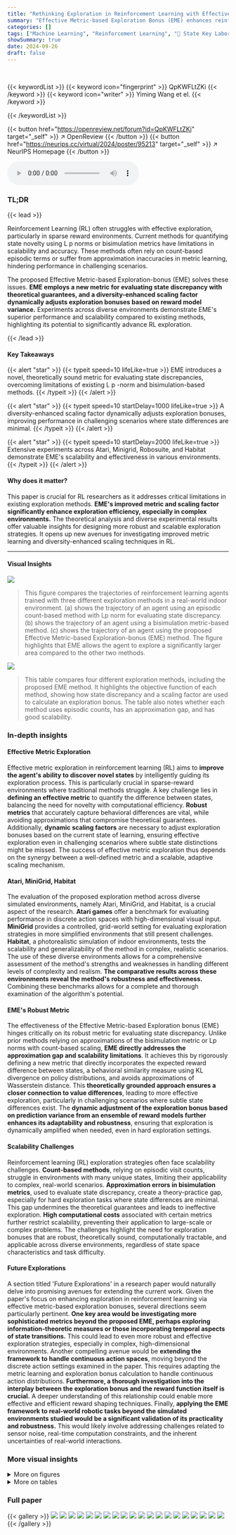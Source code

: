 ```yaml
---
title: "Rethinking Exploration in Reinforcement Learning with Effective Metric-Based Exploration Bonus"
summary: "Effective Metric-based Exploration Bonus (EME) enhances reinforcement learning exploration by using a robust metric for state discrepancy and a dynamically adjusted scaling factor based on reward mode..."
categories: []
tags: ["Machine Learning", "Reinforcement Learning", "🏢 State Key Laboratory of Internet of Things for Smart City, University of Macau",]
showSummary: true
date: 2024-09-26
draft: false
---
```


<br>

{{< keywordList >}}
{{< keyword icon="fingerprint" >}} QpKWFLtZKi {{< /keyword >}}
{{< keyword icon="writer" >}} Yiming Wang et el. {{< /keyword >}}
 
{{< /keywordList >}}

{{< button href="https://openreview.net/forum?id=QpKWFLtZKi" target="_self" >}}
↗ OpenReview
{{< /button >}}
{{< button href="https://neurips.cc/virtual/2024/poster/95213" target="_self" >}}
↗ NeurIPS Homepage
{{< /button >}}


<audio controls>
    <source src="https://ai-paper-reviewer.com/QpKWFLtZKi/podcast.wav" type="audio/wav">
    Your browser does not support the audio element.
</audio>


### TL;DR


{{< lead >}}

Reinforcement Learning (RL) often struggles with effective exploration, particularly in sparse reward environments. Current methods for quantifying state novelty using L p norms or bisimulation metrics have limitations in scalability and accuracy.  These methods often rely on count-based episodic terms or suffer from approximation inaccuracies in metric learning, hindering performance in challenging scenarios.



The proposed Effective Metric-based Exploration-bonus (EME) solves these issues. **EME employs a new metric for evaluating state discrepancy with theoretical guarantees, and a diversity-enhanced scaling factor dynamically adjusts exploration bonuses based on reward model variance.**  Experiments across diverse environments demonstrate EME's superior performance and scalability compared to existing methods, highlighting its potential to significantly advance RL exploration.

{{< /lead >}}


#### Key Takeaways

{{< alert "star" >}}
{{< typeit speed=10 lifeLike=true >}} EME introduces a novel, theoretically sound metric for evaluating state discrepancies, overcoming limitations of existing L p -norm and bisimulation-based methods. {{< /typeit >}}
{{< /alert >}}

{{< alert "star" >}}
{{< typeit speed=10 startDelay=1000 lifeLike=true >}} A diversity-enhanced scaling factor dynamically adjusts exploration bonuses, improving performance in challenging scenarios where state differences are minimal. {{< /typeit >}}
{{< /alert >}}

{{< alert "star" >}}
{{< typeit speed=10 startDelay=2000 lifeLike=true >}} Extensive experiments across Atari, Minigrid, Robosuite, and Habitat demonstrate EME's scalability and effectiveness in various environments. {{< /typeit >}}
{{< /alert >}}

#### Why does it matter?
This paper is crucial for RL researchers as it addresses critical limitations in existing exploration methods.  **EME's improved metric and scaling factor significantly enhance exploration efficiency, especially in complex environments.** The theoretical analysis and diverse experimental results offer valuable insights for designing more robust and scalable exploration strategies.  It opens up new avenues for investigating improved metric learning and diversity-enhanced scaling techniques in RL.

------
#### Visual Insights



![](https://ai-paper-reviewer.com/QpKWFLtZKi/figures_1_1.jpg)

> This figure compares the trajectories of reinforcement learning agents trained with three different exploration methods in a real-world indoor environment.  (a) shows the trajectory of an agent using an episodic count-based method with Lp norm for evaluating state discrepancy. (b) shows the trajectory of an agent using a bisimulation metric-based method. (c) shows the trajectory of an agent using the proposed Effective Metric-based Exploration-bonus (EME) method. The figure highlights that EME allows the agent to explore a significantly larger area compared to the other two methods.





![](https://ai-paper-reviewer.com/QpKWFLtZKi/tables_2_1.jpg)

> This table compares four different exploration methods, including the proposed EME method.  It highlights the objective function of each method, showing how state discrepancy and a scaling factor are used to calculate an exploration bonus.  The table also notes whether each method uses episodic counts, has an approximation gap, and has good scalability.





### In-depth insights


#### Effective Metric Exploration
Effective metric exploration in reinforcement learning (RL) aims to **improve the agent's ability to discover novel states** by intelligently guiding its exploration process.  This is particularly crucial in sparse-reward environments where traditional methods struggle.  A key challenge lies in **defining an effective metric** to quantify the difference between states,  balancing the need for novelty with computational efficiency.  **Robust metrics** that accurately capture behavioral differences are vital, while avoiding approximations that compromise theoretical guarantees.  Additionally,  **dynamic scaling factors** are necessary to adjust exploration bonuses based on the current state of learning, ensuring effective exploration even in challenging scenarios where subtle state distinctions might be missed.  The success of effective metric exploration thus depends on the synergy between a well-defined metric and a scalable, adaptive scaling mechanism.

#### Atari, MiniGrid, Habitat
The evaluation of the proposed exploration method across diverse simulated environments, namely Atari, MiniGrid, and Habitat, is a crucial aspect of the research.  **Atari games** offer a benchmark for evaluating performance in discrete action spaces with high-dimensional visual input.  **MiniGrid** provides a controlled, grid-world setting for evaluating exploration strategies in more simplified environments that still present challenges.  **Habitat**, a photorealistic simulation of indoor environments, tests the scalability and generalizability of the method in complex, realistic scenarios. The use of these diverse environments allows for a comprehensive assessment of the method's strengths and weaknesses in handling different levels of complexity and realism. **The comparative results across these environments reveal the method's robustness and effectiveness.** Combining these benchmarks allows for a complete and thorough examination of the algorithm's potential. 

#### EME's Robust Metric
The effectiveness of the Effective Metric-based Exploration bonus (EME) hinges critically on its robust metric for evaluating state discrepancy.  Unlike prior methods relying on approximations of the bisimulation metric or Lp norms with count-based scaling, **EME directly addresses the approximation gap and scalability limitations**.  It achieves this by rigorously defining a new metric that directly incorporates the expected reward difference between states, a behavioral similarity measure using KL divergence on policy distributions, and avoids approximations of Wasserstein distance. This **theoretically grounded approach ensures a closer connection to value differences**, leading to more effective exploration, particularly in challenging scenarios where subtle state differences exist.  The **dynamic adjustment of the exploration bonus based on prediction variance from an ensemble of reward models further enhances its adaptability and robustness**, ensuring that exploration is dynamically amplified when needed, even in hard exploration settings.

#### Scalability Challenges
Reinforcement learning (RL) exploration strategies often face scalability challenges.  **Count-based methods**, relying on episodic visit counts, struggle in environments with many unique states, limiting their applicability to complex, real-world scenarios.  **Approximation errors in bisimulation metrics**, used to evaluate state discrepancy, create a theory-practice gap, especially for hard exploration tasks where state differences are minimal.  This gap undermines the theoretical guarantees and leads to ineffective exploration.  **High computational costs** associated with certain metrics further restrict scalability, preventing their application to large-scale or complex problems.  The challenges highlight the need for exploration bonuses that are robust, theoretically sound, computationally tractable, and applicable across diverse environments, regardless of state space characteristics and task difficulty.

#### Future Explorations
A section titled 'Future Explorations' in a research paper would naturally delve into promising avenues for extending the current work.  Given the paper's focus on enhancing exploration in reinforcement learning via effective metric-based exploration bonuses, several directions seem particularly pertinent.  **One key area would be investigating more sophisticated metrics beyond the proposed EME, perhaps exploring information-theoretic measures or those incorporating temporal aspects of state transitions.**  This could lead to even more robust and effective exploration strategies, especially in complex, high-dimensional environments.  Another compelling avenue would be **extending the framework to handle continuous action spaces**, moving beyond the discrete action settings examined in the paper. This requires adapting the metric learning and exploration bonus calculation to handle continuous action distributions.   **Furthermore, a thorough investigation into the interplay between the exploration bonus and the reward function itself is crucial.**  A deeper understanding of this relationship could enable more effective and efficient reward shaping techniques.  Finally, **applying the EME framework to real-world robotic tasks beyond the simulated environments studied would be a significant validation of its practicality and robustness.**  This would likely involve addressing challenges related to sensor noise, real-time computation constraints, and the inherent uncertainties of real-world interactions.


### More visual insights

<details>
<summary>More on figures
</summary>


![](https://ai-paper-reviewer.com/QpKWFLtZKi/figures_6_1.jpg)

> The figure shows the results of different exploration methods on three Robosuite tasks: Door Opening, Table Wiping, and Pick-and-Place.  The x-axis represents the number of training steps (in millions), and the y-axis shows the mean success rate achieved by each method. Shaded regions represent standard deviations.  The plot visually compares the performance of EME against several baselines, illustrating its superior performance across all three tasks.


![](https://ai-paper-reviewer.com/QpKWFLtZKi/figures_7_1.jpg)

> This figure compares the performance of EME against other baseline methods across various challenging Atari games known for their difficulty in exploration.  The x-axis represents the number of frames (training steps), and the y-axis shows the average game score per episode. The shaded areas likely represent the standard deviation across multiple runs.  The figure aims to visually demonstrate EME's superior learning efficiency and ability to achieve higher average scores compared to other methods.


![](https://ai-paper-reviewer.com/QpKWFLtZKi/figures_8_1.jpg)

> This figure presents the results of the exploration tasks conducted in the Habitat environment.  It compares the performance of EME against several baselines (ICM, RND, RIDE, NovelD, E3B, LIBERTY) across three different tasks: CloseCab, OpenFridge, and Rearrange. The y-axis shows the mean success rate, and the error bars represent the standard deviation over five seeds.  The figure visually demonstrates the superior performance of EME compared to other methods in achieving higher success rates across the three tasks.


![](https://ai-paper-reviewer.com/QpKWFLtZKi/figures_8_2.jpg)

> This figure shows example visual observations from the Habitat environment.  It showcases the type of data used by the RL agents to learn navigation: RGB images, semantic segmentation maps (identifying object types), and depth maps (distance to objects).  These multi-modal observations make the Habitat environment particularly challenging for exploration, as subtle changes in the scene are significant.


![](https://ai-paper-reviewer.com/QpKWFLtZKi/figures_18_1.jpg)

> This ablation study shows the effect of the maximum reward scaling factor M on the performance of the EME algorithm across three Robosuite tasks: Door Opening, Table Wiping, and Pick-and-Place.  Different values of M (1, 5, 10, 20, 40) were tested, with M=10 used as the default. The results demonstrate the optimal range of M and how this hyperparameter affects exploration and learning efficiency.  The shaded regions represent standard deviations across multiple runs.


![](https://ai-paper-reviewer.com/QpKWFLtZKi/figures_18_2.jpg)

> This figure shows the ablation study on the ensemble size of reward models used in the EME method.  The x-axis represents training timesteps, and the y-axis represents the mean success rate for three different Robosuite tasks: Door Opening, Table Wiping, and Pick-and-Place. Different lines represent the results using different ensemble sizes (ES = 3, 6, 9, 12).  The shaded area around each line represents the standard deviation. The red line shows the best performing baseline for comparison. The results indicate that increasing the ensemble size improves performance up to a certain point (ES=9), after which the performance starts to decrease slightly. This demonstrates a trade-off between accuracy of reward variance prediction and exploration. 


![](https://ai-paper-reviewer.com/QpKWFLtZKi/figures_18_3.jpg)

> This figure shows the results of different exploration methods on three manipulation tasks in Robosuite. The x-axis shows the number of training steps (in millions), and the y-axis shows the mean success rate achieved by each method. Shaded areas represent standard deviations.  EME consistently outperforms other methods across all three tasks, demonstrating its effectiveness in continuous control environments.


![](https://ai-paper-reviewer.com/QpKWFLtZKi/figures_18_4.jpg)

> This figure compares the performance of the proposed EME method and its variants (using different feature encoders) across multiple challenging Atari games.  It shows the average return achieved by each method over time, illustrating the impact of the feature encoder on exploration effectiveness. The results demonstrate how the choice of feature encoder affects the learning and exploration performance in diverse Atari game environments.


![](https://ai-paper-reviewer.com/QpKWFLtZKi/figures_19_1.jpg)

> This figure shows the trajectories of different reinforcement learning agents trained with various exploration methods in a Habitat environment.  The different colors represent the paths taken by agents using EME, EME-Static (EME without dynamic scaling), EME-EP (EME with episodic count scaling), ICM, RND, RIDE, NovelD, E3B, and LIBERTY. The figure visually demonstrates that the EME algorithm explores a significantly larger area of the environment compared to the other methods.


![](https://ai-paper-reviewer.com/QpKWFLtZKi/figures_19_2.jpg)

> This figure compares the performance of EME against several baselines on three different exploration tasks within the Habitat environment.  The tasks are CloseCab, OpenFridge, and Rearrange. The y-axis represents the mean success rate, showing the percentage of successful task completions. Error bars indicate standard deviation across multiple trials. The results demonstrate EME's superior performance and scalability in comparison to other methods. 


![](https://ai-paper-reviewer.com/QpKWFLtZKi/figures_21_1.jpg)

> The figure shows the results of different reinforcement learning algorithms on three challenging Robosuite tasks: Door Opening, Table Wiping, and Pick-and-Place.  The x-axis represents the number of training steps (in millions), and the y-axis shows the mean success rate achieved by each algorithm. Error bars indicate standard deviations.  The graph visually compares the performance of EME against several baselines, illustrating its superior performance in successfully completing these challenging robotic manipulation tasks.


![](https://ai-paper-reviewer.com/QpKWFLtZKi/figures_21_2.jpg)

> This figure compares the performance of three variations of the EME algorithm on three Robosuite tasks: Door Opening, Table Wiping, and Pick-and-Place.  The variations are the full EME algorithm, EME without the dynamic scaling factor, and EME using an episodic count as the scaling factor.  The x-axis shows the number of training steps (in millions), and the y-axis displays the mean success rate, with shaded areas representing standard deviations, indicating performance variability.  The results illustrate how the dynamic scaling factor in the full EME method contributes to improved performance over simpler alternatives.


![](https://ai-paper-reviewer.com/QpKWFLtZKi/figures_22_1.jpg)

> The figure shows the mean success rates for three challenging Robosuite manipulation tasks (Door Opening, Table Wiping, Pick and Place) across different exploration methods.  The x-axis represents the number of training steps (in millions), and the y-axis shows the mean success rate, with shaded regions indicating standard deviation. The figure demonstrates the superior performance of EME (Effective Metric-based Exploration Bonus) compared to other baseline methods over time.


![](https://ai-paper-reviewer.com/QpKWFLtZKi/figures_23_1.jpg)

> This figure compares the trajectories of three different reinforcement learning agents trained with different exploration methods in a real indoor environment.  The agents are trained using (a) a count-based method with Lp norm, (b) a bisimulation metric-based method, and (c) the proposed Effective Metric-based Exploration-bonus (EME) method. The figure visually demonstrates how the EME method explores a much larger portion of the environment compared to the other two methods.


![](https://ai-paper-reviewer.com/QpKWFLtZKi/figures_23_2.jpg)

> The figure displays three different visual observation modalities provided by the Habitat simulator: RGB image, semantic segmentation, and depth map.  The RGB image shows a realistic view of an indoor scene. The semantic segmentation depicts the scene with different color-coded regions corresponding to object classes. The depth map provides a visual representation of the scene's distances from the viewpoint, often represented by a color gradient.


![](https://ai-paper-reviewer.com/QpKWFLtZKi/figures_23_3.jpg)

> This figure compares the trajectories of three different exploration methods in a real-world indoor environment.  Method (a) uses an episodic count-based approach with Lp norms, (b) uses a bisimulation metric-based approach, and (c) uses the proposed EME method. The figure visually demonstrates the superior exploration coverage achieved by the EME method compared to the other two approaches.


</details>




<details>
<summary>More on tables
</summary>


![](https://ai-paper-reviewer.com/QpKWFLtZKi/tables_2_2.jpg)
> This table compares the mean success rates of several exploration methods (RIDE, RIDE without episodic term, NovelD, NovelD without episodic term, LIBERTY) across three different environments (Robosuite, MiniGrid, Habitat).  The results highlight the significant impact of the episodic count term on the performance of RIDE and NovelD, especially in complex environments. LIBERTY shows comparatively better performance in most of the cases.

![](https://ai-paper-reviewer.com/QpKWFLtZKi/tables_7_1.jpg)
> This table presents the average testing results of various MiniGrid environments for the proposed Effective Metric-based Exploration Bonus (EME) method and several other baseline methods.  The environments are categorized into different types (Multi-Room, Key Corridor, and Obstructed Maze), each with variations in size and complexity. For each environment, the mean success rate (with standard deviation) is shown for each method. The results illustrate the performance of EME compared to other approaches on these challenging exploration tasks.

![](https://ai-paper-reviewer.com/QpKWFLtZKi/tables_20_1.jpg)
> This table presents the average testing results for various MiniGrid environments.  The results compare the performance of the proposed Effective Metric-based Exploration bonus (EME) method against several other baseline methods (ICM, RND, RIDE, NovelD, E3B, LIBERTY). Each environment is tested across five different seeds, providing a measure of the robustness of each method's performance. The table shows the mean success rate and standard deviation for each method in each environment.  The MiniGrid environments vary in complexity and challenge the agent's exploration capabilities.

![](https://ai-paper-reviewer.com/QpKWFLtZKi/tables_21_1.jpg)
> This table shows the average testing results of different MiniGrid environments for the proposed EME method and other baseline methods.  The results are presented as mean ± standard deviation for various MiniGrid environments, categorized by the type of maze (Multi-Room, Key Corridor, Obstructed Maze) and the presence or absence of added noise (e.g., -NT for Noisy TV).  Each environment represents a different challenge in terms of exploration difficulty. The table highlights the relative performance of EME compared to other methods like ICM, RND, RIDE, NovelD, E3B and LIBERTY across various exploration scenarios. The results demonstrate EME's superior performance across many of the tested environments, indicating the effectiveness of the proposed method in hard exploration tasks.

![](https://ai-paper-reviewer.com/QpKWFLtZKi/tables_24_1.jpg)
> This table compares four different exploration methods: RIDE, NovelD, LIBERTY, and the proposed EME method.  It highlights the key differences in their approaches to evaluating state discrepancy (the core of their exploration bonus) and their scalability.  Specifically, it shows how RIDE and NovelD rely on simple Lp norms and episodic visit counts, while LIBERTY uses the more complex bisimulation metric (which often requires approximation).  The table emphasizes that the EME method addresses the limitations of prior approaches by proposing a more robust and theoretically grounded metric, along with a novel diversity-enhanced scaling factor.

![](https://ai-paper-reviewer.com/QpKWFLtZKi/tables_25_1.jpg)
> This table lists the hyperparameters used in the Robosuite experiments.  It includes settings for horizon steps, control frequency, state and action dimensions, controller types, maximum reward scaling, maximum training steps, actor and critic learning rates, batch size, discount factor, soft update weight, alpha learning rate, hidden layer sizes, returns estimation steps, buffer size, and steps per update.  Different parameters are specified for each of the three Robosuite environments: Pick and Place, Door Opening, and Table Wiping.

![](https://ai-paper-reviewer.com/QpKWFLtZKi/tables_25_2.jpg)
> This table compares different existing metric-based exploration methods (RIDE, NovelD, LIBERTY) with the proposed EME method. It highlights the key differences in their approaches to state discrepancy evaluation, scaling factor, episodic approximation gap and scalability. The table clearly shows how EME addresses the limitations of existing methods, particularly focusing on its resilient metric and diversity-enhanced scaling factor.

![](https://ai-paper-reviewer.com/QpKWFLtZKi/tables_25_3.jpg)
> This table compares several state-of-the-art exploration methods that leverage state discrepancy measures. It highlights the differences in how they quantify state discrepancy, the scaling factors used, and their approximation gaps and scalability. The table also introduces the proposed EME method and its components for comparison.

![](https://ai-paper-reviewer.com/QpKWFLtZKi/tables_26_1.jpg)
> This table compares several existing metric-based exploration methods with the proposed EME method.  It highlights the key differences in how they calculate state discrepancy (the core novelty measure for exploration), the scaling factors used to adjust the exploration bonus, and the potential limitations of each approach regarding approximation gaps and scalability. The table also lists the objective function for each method to show the different ways state discrepancy and scaling factor are combined to incentivize exploration.

</details>




### Full paper

{{< gallery >}}
<img src="https://ai-paper-reviewer.com/QpKWFLtZKi/1.png" class="grid-w50 md:grid-w33 xl:grid-w25" />
<img src="https://ai-paper-reviewer.com/QpKWFLtZKi/2.png" class="grid-w50 md:grid-w33 xl:grid-w25" />
<img src="https://ai-paper-reviewer.com/QpKWFLtZKi/3.png" class="grid-w50 md:grid-w33 xl:grid-w25" />
<img src="https://ai-paper-reviewer.com/QpKWFLtZKi/4.png" class="grid-w50 md:grid-w33 xl:grid-w25" />
<img src="https://ai-paper-reviewer.com/QpKWFLtZKi/5.png" class="grid-w50 md:grid-w33 xl:grid-w25" />
<img src="https://ai-paper-reviewer.com/QpKWFLtZKi/6.png" class="grid-w50 md:grid-w33 xl:grid-w25" />
<img src="https://ai-paper-reviewer.com/QpKWFLtZKi/7.png" class="grid-w50 md:grid-w33 xl:grid-w25" />
<img src="https://ai-paper-reviewer.com/QpKWFLtZKi/8.png" class="grid-w50 md:grid-w33 xl:grid-w25" />
<img src="https://ai-paper-reviewer.com/QpKWFLtZKi/9.png" class="grid-w50 md:grid-w33 xl:grid-w25" />
<img src="https://ai-paper-reviewer.com/QpKWFLtZKi/10.png" class="grid-w50 md:grid-w33 xl:grid-w25" />
<img src="https://ai-paper-reviewer.com/QpKWFLtZKi/11.png" class="grid-w50 md:grid-w33 xl:grid-w25" />
<img src="https://ai-paper-reviewer.com/QpKWFLtZKi/12.png" class="grid-w50 md:grid-w33 xl:grid-w25" />
<img src="https://ai-paper-reviewer.com/QpKWFLtZKi/13.png" class="grid-w50 md:grid-w33 xl:grid-w25" />
<img src="https://ai-paper-reviewer.com/QpKWFLtZKi/14.png" class="grid-w50 md:grid-w33 xl:grid-w25" />
<img src="https://ai-paper-reviewer.com/QpKWFLtZKi/15.png" class="grid-w50 md:grid-w33 xl:grid-w25" />
<img src="https://ai-paper-reviewer.com/QpKWFLtZKi/16.png" class="grid-w50 md:grid-w33 xl:grid-w25" />
<img src="https://ai-paper-reviewer.com/QpKWFLtZKi/17.png" class="grid-w50 md:grid-w33 xl:grid-w25" />
<img src="https://ai-paper-reviewer.com/QpKWFLtZKi/18.png" class="grid-w50 md:grid-w33 xl:grid-w25" />
<img src="https://ai-paper-reviewer.com/QpKWFLtZKi/19.png" class="grid-w50 md:grid-w33 xl:grid-w25" />
<img src="https://ai-paper-reviewer.com/QpKWFLtZKi/20.png" class="grid-w50 md:grid-w33 xl:grid-w25" />
{{< /gallery >}}